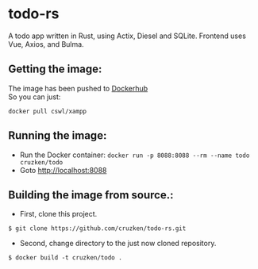 # todo-rs

A todo app written in Rust, using Actix, Diesel and SQLite. Frontend uses Vue, Axios, and Bulma.

## Getting the image:
The image has been pushed to [Dockerhub](https://hub.docker.com/r/cruzken/todo/)  
So you can just:

```
docker pull cswl/xampp
```
## Running the image:
- Run the Docker container: `docker run -p 8088:8088 --rm --name todo cruzken/todo`
- Goto [http://localhost:8088](http://localhost:8088)

## Building the image from source.:

- First, clone this project.

```
$ git clone https://github.com/cruzken/todo-rs.git
```

- Second, change directory to the just now cloned repository.

```
$ docker build -t cruzken/todo .
```

